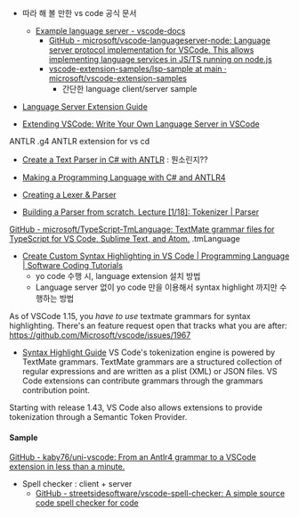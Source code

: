 
- 따라 해 볼 만한 vs code 공식 문서
    - [Example language server - vscode-docs](https://vscode-docs.readthedocs.io/en/stable/extensions/example-language-server/)
        - [GitHub - microsoft/vscode-languageserver-node: Language server protocol implementation for VSCode. This allows implementing language services in JS/TS running on node.js](https://github.com/microsoft/vscode-languageserver-node)
        - [vscode-extension-samples/lsp-sample at main · microsoft/vscode-extension-samples](https://github.com/microsoft/vscode-extension-samples/tree/main/lsp-sample)
            - 간단한 language client/server sample

- [Language Server Extension Guide](https://code.visualstudio.com/api/language-extensions/language-server-extension-guide)



- [Extending VSCode: Write Your Own Language Server in VSCode](https://www.youtube.com/watch?v=H0p7tcUuJm0)


ANTLR
    .g4
    ANTLR extension for vs
    cd

- [Create a Text Parser in C# with ANTLR](https://www.youtube.com/watch?v=lc9JlXyBG4E) : 뭔소린지??
- [Making a Programming Language with C# and ANTLR4](https://www.youtube.com/watch?v=bfiAvWZWnDA)


- [Creating a Lexer &amp; Parser](https://www.youtube.com/watch?v=70NVv0nVLlE)        

- [Building a Parser from scratch. Lecture [1/18]: Tokenizer | Parser](https://www.youtube.com/watch?v=4m7ubrdbWQU&list=PLGNbPb3dQJ_5FTPfFIg28UxuMpu7k0eT4)


[GitHub - microsoft/TypeScript-TmLanguage: TextMate grammar files for TypeScript for VS Code, Sublime Text, and Atom.](https://github.com/microsoft/TypeScript-TmLanguage)
.tmLanguage

- [Create Custom Syntax Highlighting in VS Code | Programming Language | Software Coding Tutorials](https://www.youtube.com/watch?v=5msZv-nKebI)
    - yo code 수행 시, language extension 설치 방법
    - Language server 없이 yo code 만을 이용해서 syntax highlight 까지만 수행하는 방법



As of VSCode 1.15, you *have to use* textmate grammars for syntax highlighting. There's an feature request open that tracks what you are after: https://github.com/Microsoft/vscode/issues/1967


- [Syntax Highlight Guide](https://code.visualstudio.com/api/language-extensions/syntax-highlight-guide)
VS Code's tokenization engine is powered by TextMate grammars. TextMate grammars are a structured collection of regular expressions and are written as a plist (XML) or JSON files. VS Code extensions can contribute grammars through the grammars contribution point.

Starting with release 1.43, VS Code also allows extensions to provide tokenization through a Semantic Token Provider. 




#### Sample
[GitHub - kaby76/uni-vscode: From an Antlr4 grammar to a VSCode extension in less than a minute.](https://github.com/kaby76/uni-vscode)


- Spell checker : client + server
    - [GitHub - streetsidesoftware/vscode-spell-checker: A simple source code spell checker for code](https://github.com/streetsidesoftware/vscode-spell-checker)